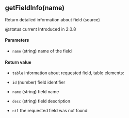 <!-- This file was generated by the script. Do not edit it, any changes will be lost! -->

## getFieldInfo(name)



Return detailed information about field (source)

@status current Introduced in 2.0.8


#### Parameters

* `name` (string) name of the field



#### Return value

* `table` information about requested field, table elements:
 * `id`   (number) field identifier 
 * `name` (string) field name 
 * `desc` (string) field description 

* `nil` the requested field was not found



